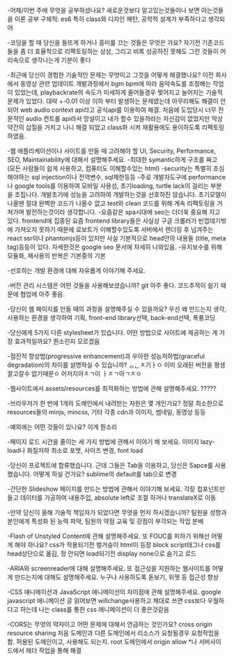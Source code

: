 -어제/이번 주에 무엇을 공부하셨나요?
	새로운것보다 알고있는것들이나 보면 아는것들을 이론 공부
	구체적: es6 특히 class와 디자인 패턴, 공학적 설계가 부족하다고 생각되어

-코딩을 할 때 당신을 들뜨게 하거나 흥미를 끄는 것들은 무엇은 가요?
	자기전 기존코드들을 좀 더 효율적으로 리팩토링하는 상상, 그리고 비록 성공하진 못해도 그런 것들이 머리속으로 생각나는게 기분이 좋다
	
-최근에 당신이 경험한 기술적인 문제는 무엇이고 그것을 어떻게 해결했나요?
	이전 회사에서 동영상 관련 업데이트 개발과정에서 bgm bpm에 따라 음악속도를 조정해는 작업이 있었는데, playbackrate의 속도가 미세하게 줄어들경우 찢어지고 늘어지는 기술적 문제가 있었다. 대략 +-0.01 이상 이하 부터 발생하는 문제였는데 아무리해도 해결이 안되어 web audio context api라고 	공식api를 이용하여 해결. 처음에 도입당시 너무 전문적인 audio 컨트롤 api라서 망설이고 내가 할수 있을까라는 자신감이 없었지만 막상 약간의 삽질을 거치고 나니 해결 되었고 class화 시켜 재활용에도 용이하도록 리팩토링하였음.
	
-웹 애플리케이션이나 사이트를 만들 때 고려해야 할 UI, Security, Performance, SEO, Maintainability에 대해서 설명해주세요.
	-최대한 symantic하게 구조를 짜고 (모든 사람들이 쉽게 사용하고, 컴퓨터도 이해할수있는 html)
	-security는 특별히 조심해야하는 sql injection이나 전역변수, sql제한등등
	-주로 개발자도구에 performance나 google tools를 이용하여 모바일 사용성, 초기loading, turtle lack이 걸리는 부분을 조집니다. 개발초기에 성능을 고려하여 개발하는것을 선호하진 않습니다. 초기모델이 나올땐 절대 완벽한 코드가 나올수 없고 test와 clean 코드를 위해 계속 리팩토링을 거쳐가며 발전하는것이라 생각합니다. 
	-요즘같은 spa시대에 seo는 더더욱 중요해 지고 있다. frontend에 집중된 요즘 frontend library들은 사실상 구글 크롤러가 빈껍데기밖에 가져오지 못하기 때문에 로보트가 이해할수있도록 서버에서 렌더링 후 넘겨주는 react ssr이나 phantomjs등이 있지만 사실 기본적으로 head안의 내용들 (title, meta tag)등등이 있다. 자세한것은 google seo 문서에 자세히 나와있음.
	-유지보수를 위해 모듈화, 재사용의 반복은 기본중의 기본
	
-선호하는 개발 환경에 대해 자유롭게 이야기해 주세요.

	
-버전 관리 시스템은 어떤 것들을 사용해보셨습니까?
	git 아주 좋다. 코드추적이 쉽기 때문에 협업에 아주 좋음.
	
-당신이 웹 페이지를 만들 때의 과정을 설명해주실 수 있을까요?
	우선 왜 만드는지 생각, 사용하는 환경을 생각하여 기획, front-end library선택, back-end선택, 폭풍코딩
	
-당신에게 5가지 다른 stylesheet가 있습니다. 어떤 방법으로 사이트에 제공하는 게 가장 효과적일까요?
	뭔소린지 모르겠음
	
-점진적 향상법(progressive enhancement)과 우아한 성능저하법(graceful degradation)의 차이를 설명하실 수 있습니까?
	ᆼᆫㅈ기ㅏㅇ
	이미 오래된 버전을 평생 끌고갈수 없기때문ㅇ 어저지아ㅈㄱ이 ㅏㅈㄱ아ㄱㅈㅇ  
	
-웹사이트에서 assets/resources를 최적화하는 방법에 관해 설명해주세요.
	?????
	
-브라우저가 한 번에 1개의 도메인에서 내려받는 자원은 몇 개인가요?
	정말 최소한으로 resources들의 minjs, mincss, 기타 각종 cdn과 이미지, 썸네일, 동영상 등등
	
-예외에는 어떤 것들이 있나요?
	이게 뭔소리
	
-페이지 로드 시간을 줄이는 세 가지 방법에 관해서 이야기 해 보세요.
	이미지 lazy-load나 화질저하 최소로 포맷, 사이즈 변경, font load
	
-당신이 프로젝트에 합류했습니다. 근데 그들은 Tab을 이용하고, 당신은 Sapce를 사용했습니다. 어떻게 하실 건가요?
	sublime의 default를 tab으로 변경
	
-간단한 Slideshow 페이지를 만드는 방법에 관해서 이야기해 보세요.
	각장 컴포넌트만들고 데이터를 가공하여 내용주입, absolute left로 조절 하거나 translateX로 이동
	
-만약 당신이 올해 기술적 책임자가 되었다면 무엇을 먼저 하시겠습니까?
	팀원을 성향과 본인에게 특성화 된 능력 파악, 팀원의 약점 교육 및 강점이 부각되는 작업 분배
	
-Flash of Unstyled Content에 관해 설명해주세요. 또 FOUC를 피하기 위해선 어떻게 해야 하나요?
	css가 적용되기전 벌거숭이 html이 등장
	block script태그나 css를 head상단으로 옮김, 정 안되면 load되기전 display none으로 숨기고 로드

-ARIA와 screenreader에 대해 설명해주세요. 또 접근성을 지원하는 웹사이트를 어떻게 만드는지에 대해도 설명해주세요.
	누구나 사용하도록 돋보기, 위젯 등 접근성 향상
	
-CSS 애니메이션과 JavaScript 애니메이션의 차이점에 관해 설명해주세요.
	google javascript 애니메이션 글 읽어보면 willchange사용하고 제대로 쓰면 css보다 우월하다고 하는데 나는 class를 통한 css 애니메이션이 더 좋은것같음
	
-CORS는 무엇의 약자이고 어떤 문제에 대해서 언급하는 것인가요?
	cross origin resource sharing 처음 도메인과 다른 도메인에서 리소스가 요청될경우 요청작업을 함. 허용된 도메인이고, 사용해도 되는지. root 도메인에서 origin allow *나 서버사이드에서 헤더 작업을 통해 해결
